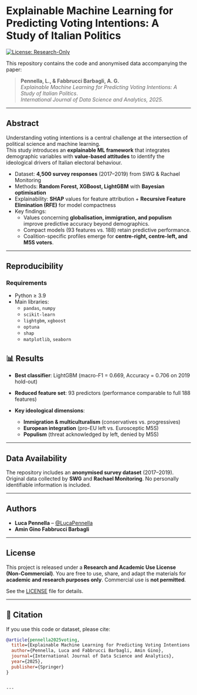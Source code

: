 # Explainable Machine Learning for Predicting Voting Intentions: A Study of Italian Politics

[![License: Research-Only](https://img.shields.io/badge/License-Research--Only-lightgrey.svg)](./LICENSE)


This repository contains the code and anonymised data accompanying the paper:

> **Pennella, L., & Fabbrucci Barbagli, A. G.**  
> *Explainable Machine Learning for Predicting Voting Intentions: A Study of Italian Politics*.  
> *International Journal of Data Science and Analytics, 2025.*

---

## Abstract

Understanding voting intentions is a central challenge at the intersection of political science and machine learning.  
This study introduces an **explainable ML framework** that integrates demographic variables with **value-based attitudes** to identify the ideological drivers of Italian electoral behaviour.  

- Dataset: **4,500 survey responses** (2017–2019) from SWG & Rachael Monitoring  
- Methods: **Random Forest, XGBoost, LightGBM** with **Bayesian optimisation**  
- Explainability: **SHAP** values for feature attribution + **Recursive Feature Elimination (RFE)** for model compactness  
- Key findings:
  - Values concerning **globalisation, immigration, and populism** improve predictive accuracy beyond demographics.  
  - Compact models (93 features vs. 188) retain predictive performance.  
  - Coalition-specific profiles emerge for **centre-right, centre-left, and M5S voters**.  

---

## Reproducibility

### Requirements
- Python ≥ 3.9
- Main libraries:
  - `pandas`, `numpy`
  - `scikit-learn`
  - `lightgbm`, `xgboost`
  - `optuna`
  - `shap`
  - `matplotlib`, `seaborn`

## 📊 Results

* **Best classifier**: LightGBM (macro-F1 = 0.669, Accuracy = 0.706 on 2019 hold-out)
* **Reduced feature set**: 93 predictors (performance comparable to full 188 features)
* **Key ideological dimensions**:

  * **Immigration & multiculturalism** (conservatives vs. progressives)
  * **European integration** (pro-EU left vs. Eurosceptic M5S)
  * **Populism** (threat acknowledged by left, denied by M5S)

---

## Data Availability

The repository includes an **anonymised survey dataset** (2017–2019).
Original data collected by **SWG** and **Rachael Monitoring**.
No personally identifiable information is included.

---

## Authors

* **Luca Pennella** – [@LucaPennella](https://github.com/LucaPennella)
* **Amin Gino Fabbrucci Barbagli** 

---

## License

This project is released under a **Research and Academic Use License (Non-Commercial)**.
You are free to use, share, and adapt the materials for **academic and research purposes only**.
Commercial use is **not permitted**.

See the [LICENSE](./LICENSE) file for details.

---

## 🔗 Citation

If you use this code or dataset, please cite:

```bibtex
@article{pennella2025voting,
  title={Explainable Machine Learning for Predicting Voting Intentions: A Study of Italian Politics},
  author={Pennella, Luca and Fabbrucci Barbagli, Amin Gino},
  journal={International Journal of Data Science and Analytics},
  year={2025},
  publisher={Springer}
}
```

```

---

